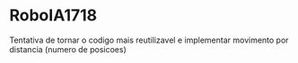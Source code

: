 # RoboIA1718

Tentativa de tornar o codigo mais reutilizavel e implementar movimento por distancia (numero de posicoes)
